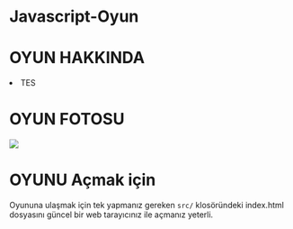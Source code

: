# Javascript-Oyun

# OYUN HAKKINDA
<li>TES</li>

# OYUN FOTOSU
<img src="wal.jpg">



# OYUNU Açmak için

Oyununa ulaşmak için tek yapmanız gereken `src/` klosöründeki index.html dosyasını güncel bir web tarayıcınız ile açmanız yeterli.
